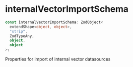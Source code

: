 # internalVectorImportSchema

```ts
const internalVectorImportSchema: ZodObject<
  extendShape<object, object>,
  "strip",
  ZodTypeAny,
  object,
  object
>;
```

Properties for import of internal vector datasources
